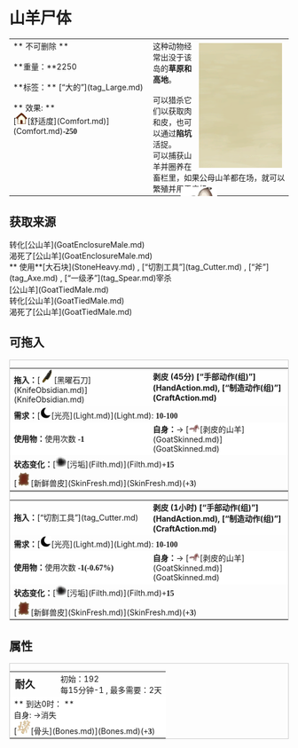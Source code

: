 # 山羊尸体  
  
<table class="table table-bordered" data-toggle="table"  data-show-header="false"><thead style="display:none"><tr ><th  style="width:50%;text-align:left;vertical-align:top;"  >title</th><th  style="width:50%;text-align:left;vertical-align:top;"  ></th></tr></thead><tr ><td  style="width:50%;text-align:left;vertical-align:top;"  >** 不可删除 **<br><br>**重量：**2250<br><br>**标签：**	[“大的”](tag_Large.md)<br><br>** 效果: **<br>[<div style="width:20px;display:inline-block;text-align:center"><img decoding="async" src="Sprite/Comfort.png" href="a.md" style="max-width:20px;max-height:20px;"></div>[舒适度](Comfort.md)](Comfort.md)<span style="font-family:ui-monospace"><b>-250</b></span></td><td  style="width:50%;text-align:left;vertical-align:top;"  ><div style="float:right; margin:5px"><div class="gamecard" style="width:150px; height:225px;"><a href="GoatCarcassMale.md" style="color:black"><img class="bg" decoding="async" src="Sprite/BG_SandFront.png" href="a.md" style="max-width:150px;max-height:225px;"><img decoding="async" src="Sprite/GoatCarcassMale.png" class="cardimageNoBack" style="transform: translate(-50%, 0%) scale(0.4398826979472141);"><span style="font-size: 25px;">山羊尸体</span></a></div></div>这种动物经常出没于该岛的<b>草原和高地</b>。<br><br>可以猎杀它们以获取肉和皮，也可以通过<b>陷坑</b>活捉。<br>可以捕获山羊并圈养在畜栏里，如果公母山羊都在场，就可以繁殖并用于产奶。<br></td></tr></tbody></table>  
  
## 获取来源  
<div style="display:inline-block"><div class="gamedatalist" style="text-align:left;min-width:200px;min-height:0px;"><div style="display:inline-block"><div style="display:inline-block;vertical-align:middle;">转化</div><div style="display:inline-block;vertical-align:middle;">[公山羊](GoatEnclosureMale.md)</div></div></div><div class="gamedatalist" style="text-align:left;min-width:200px;min-height:0px;"><div style="display:inline-block"><div style="display:inline-block;vertical-align:middle;">渴死了</div><div style="display:inline-block;vertical-align:middle;">[公山羊](GoatEnclosureMale.md)</div></div></div><div class="gamedatalist" style="text-align:left;min-width:200px;min-height:0px;"><div style="display:inline-block"><div style="display:inline-block;vertical-align:middle;">** 使用**[大石块](StoneHeavy.md) , [“切割工具”](tag_Cutter.md) , [“斧”](tag_Axe.md) , [“一级矛”](tag_Spear.md)宰杀</div><div style="display:inline-block;vertical-align:middle;">[公山羊](GoatTiedMale.md)</div></div></div><div class="gamedatalist" style="text-align:left;min-width:200px;min-height:0px;"><div style="display:inline-block"><div style="display:inline-block;vertical-align:middle;">转化</div><div style="display:inline-block;vertical-align:middle;">[公山羊](GoatTiedMale.md)</div></div></div><div class="gamedatalist" style="text-align:left;min-width:200px;min-height:0px;"><div style="display:inline-block"><div style="display:inline-block;vertical-align:middle;">渴死了</div><div style="display:inline-block;vertical-align:middle;">[公山羊](GoatTiedMale.md)</div></div></div></div>  
  
## 可拖入  
<div  style="border:1px solid #CCC;"><table style="margin-bottom:0px;"><tr><td style="width:40%;text-align:left; background-color:#FEFEFE"><b>拖入：</b>[<div style="width:25px;display:inline-block;text-align:center"><img decoding="async" src="Sprite/ObsidianKnife.png" href="a.md" style="max-width:25px;max-height:25px;"></div>[黑曜石刀](KnifeObsidian.md)](KnifeObsidian.md)</td><td style="width:40%;font-size:1em;font-weight:bold;background-color:#FEFEFE">剥皮 (<font data-toggle="tooltip" data-placement="top" title="3TP">45分</font>) [“手部动作(组)”](HandAction.md), [“制造动作(组)”](CraftAction.md)</td></tr><tr><td colspan="2"><b>需求：</b>[<div style="width:20px;display:inline-block;text-align:center"><img decoding="async" src="Sprite/Darkness17609.png" href="a.md" style="max-width:20px;max-height:20px;"></div>[光亮](Light.md)](Light.md): <span style="font-family:ui-monospace"><b>10-100</b></span></td></tr><tr style="background-color:#FFFFFF"><td style=""><b>使用物：</b>使用次数  <span style="font-family:ui-monospace"><b>-1</b></span></td><td style=""><b>自身：</b>→ [<div style="width:20px;display:inline-block;text-align:center"><img decoding="async" src="Sprite/GoatSkinned.png" href="a.md" style="max-width:20px;max-height:20px;"></div>[剥皮的山羊](GoatSkinned.md)](GoatSkinned.md)</td></tr><tr><td colspan="2"><b>状态变化：</b>[<div style="width:20px;display:inline-block;text-align:center"><img decoding="async" src="Sprite/Dirt3.png" href="a.md" style="max-width:20px;max-height:20px;"></div>[污垢](Filth.md)](Filth.md)<span style="font-family:ui-monospace"><b>+15</b></span></td></tr><tr><td colspan="2">[<div style="width:25px;display:inline-block;text-align:center"><img decoding="async" src="Sprite/HideRaw.png" href="a.md" style="max-width:25px;max-height:25px;"></div>[新鲜兽皮](SkinFresh.md)](SkinFresh.md)(<span style="font-family:ui-monospace"><b>+3</b></span>)</td></tr></table></div>  
<div  style="border:1px solid #CCC;"><table style="margin-bottom:0px;"><tr><td style="width:40%;text-align:left; background-color:#FEFEFE"><b>拖入：</b>[“切割工具”](tag_Cutter.md)</td><td style="width:40%;font-size:1em;font-weight:bold;background-color:#FEFEFE">剥皮 (<font data-toggle="tooltip" data-placement="top" title="4TP">1小时</font>) [“手部动作(组)”](HandAction.md), [“制造动作(组)”](CraftAction.md)</td></tr><tr><td colspan="2"><b>需求：</b>[<div style="width:20px;display:inline-block;text-align:center"><img decoding="async" src="Sprite/Darkness17609.png" href="a.md" style="max-width:20px;max-height:20px;"></div>[光亮](Light.md)](Light.md): <span style="font-family:ui-monospace"><b>10-100</b></span></td></tr><tr style="background-color:#FFFFFF"><td style=""><b>使用物：</b>使用次数  <span style="font-family:ui-monospace"><b>-1(-0.67%)</b></span></td><td style=""><b>自身：</b>→ [<div style="width:20px;display:inline-block;text-align:center"><img decoding="async" src="Sprite/GoatSkinned.png" href="a.md" style="max-width:20px;max-height:20px;"></div>[剥皮的山羊](GoatSkinned.md)](GoatSkinned.md)</td></tr><tr><td colspan="2"><b>状态变化：</b>[<div style="width:20px;display:inline-block;text-align:center"><img decoding="async" src="Sprite/Dirt3.png" href="a.md" style="max-width:20px;max-height:20px;"></div>[污垢](Filth.md)](Filth.md)<span style="font-family:ui-monospace"><b>+15</b></span></td></tr><tr><td colspan="2">[<div style="width:25px;display:inline-block;text-align:center"><img decoding="async" src="Sprite/HideRaw.png" href="a.md" style="max-width:25px;max-height:25px;"></div>[新鲜兽皮](SkinFresh.md)](SkinFresh.md)(<span style="font-family:ui-monospace"><b>+3</b></span>)</td></tr></table></div>  
  
## 属性   
<div  style="border:1px solid #CCC;"><table style="margin-bottom:0px;"><tr><td style="width:30%;text-align:left; background-color:#FEFEFE;font-size:1.3em;font-weight:bold;">耐久</td><td style="font-size:1em;background-color:#FEFEFE">初始：192<br>每15分钟-1 , 最多需要：<font data-toggle="tooltip" data-placement="top" title="192TP">2天</font></td></tr><tr style="background-color:#FFFFFF"><td colspan=2>** 到达0时： **<br>自身: →消失<br>[<div style="width:25px;display:inline-block;text-align:center"><img decoding="async" src="Sprite/HumanBones.png" href="a.md" style="max-width:25px;max-height:25px;"></div>[骨头](Bones.md)](Bones.md)(<span style="font-family:ui-monospace"><b>+3</b></span>)</td></tr></table></div>  


<script>document.title="山羊尸体 - 卡牌生存百科 Card Survival Wiki";</script>